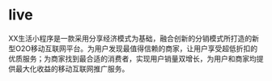 # live
XX生活小程序是一款采用分享经济模式为基础，融合创新的分销模式所打造的新型O2O移动互联网平台。为用户发现最值得信赖的商家，让用户享受超低折扣的优质服务；为商家找到最合适的消费者，实现用户销量双增长，为用户和商家均提供最大化收益的移动互联网推广服务。
